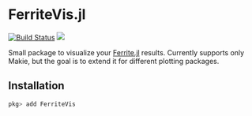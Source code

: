 # FerriteVis.jl

[![Build Status](https://github.com/koehlerson/FerriteVis.jl/workflows/CI/badge.svg)](https://github.com/koehlerson/FerriteVis.jl/actions)
[![][docs-dev-img]][docs-dev-url]

[docs-dev-img]: https://img.shields.io/badge/docs-dev-blue.svg

[docs-dev-url]: http://koehlerson.github.io/FerriteVis.jl/dev/

Small package to visualize your [Ferrite.jl](https://github.com/Ferrite-FEM/Ferrite.jl) results. Currently supports only Makie,
but the goal is to extend it for different plotting packages.

## Installation

```julia
pkg> add FerriteVis
```

